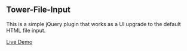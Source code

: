 ﻿## Tower-File-Input

This is a simple jQuery plugin that works as a UI upgrade to the default HTML file input.

[Live Demo](https://htmlpreview.github.io/?https://github.com/StrutTower/tower-file-input/blob/master/demo/index.html)